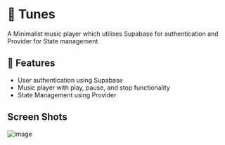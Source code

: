 

# 📱 Tunes 

A Minimalist music player which utilises Supabase for authentication and Provider for State management

## 🚀 Features

- User authentication using Supabase
- Music player with play, pause, and stop functionality
- State Management using Provider

## Screen Shots




![image](https://github.com/user-attachments/assets/f51758bb-5896-4277-a2ed-f1c9652569e9)



